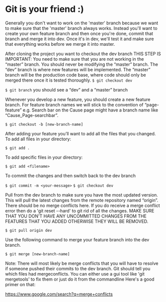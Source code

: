 # Git is your friend :)
Generally you don't want to work on the 'master' branch because we want to 
make sure that the 'master' branch always works. Instead you'll want to
create your own feature branch and then once you're done, commit that branch
and merge it into dev. Once it's in dev, we'll test it and make sure that
everything works before we merge it into master.

After cloning the project you want to checkout the dev branch
THIS STEP IS IMPORTANT: You need to make sure that you are not working in the “master” branch. You should never be modifying the “master” branch. The “dev” branch is where new features will be implemented. The “master” branch will be the production code base, where code should only be merged there once it is tested thoroughly.
```$ git checkout dev```

```$ git branch```
you should see a “dev” and a “master” branch

Whenever you develop a new feature, you should create a new feature branch.
For feature branch names we will stick to the convention of “page-feature” e.g. Search bar on the Cause page might have a branch name like “Cause_Page-searchbar”.

```$ git checkout -b [new-branch-name]```

After adding your feature you’ll want to add all the files that you changed.
To add all files in your directory:

```$ git add . ```

To add specific files in your directory:

```$ git add <filename>```

To commit the changes and then switch back to the dev branch

```$ git commit -m <your-message>```
```$ git checkout dev```


Pull from the dev branch to make sure you have the most updated version. This will pull the latest changes from the remote repository named “origin”.
There should be no merge conflicts here. If you do receive a merge conflict
error then do a 'git reset --hard' to git rid of all the changes. MAKE SURE
THAT YOU DON'T HAVE ANY UNCOMMITTED CHANGES FROM THE FEATURES THAT YOU ADDED
OTHERWISE THEY WILL BE REMOVED.

```$ git pull origin dev```

Use the following command to merge your feature branch into the dev branch.

```$ git merge [new-branch-name]```

Note: There will most likely be merge conflicts that you will have to resolve if someone pushed their commits to the dev branch.
Git should tell you which files had mergeconflicts. You can either use a gui
tool like 'git mergetools' to fix them or just do it from the commandline
Here's a good primer on that:

https://www.google.com/search?q=merge+conflicts
